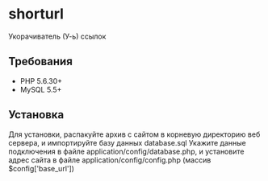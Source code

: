 # shorturl
Укорачиватель (У-ь) ссылок
## Требования
- PHP 5.6.30+
- MySQL 5.5+

## Установка
Для установки, распакуйте архив с сайтом в корневую директорию веб сервера, и импортируйте базу данных database.sql
Укажите данные подключения в файле application/config/database.php, и установите адрес сайта в файле application/config/config.php (массив $config['base_url'])
